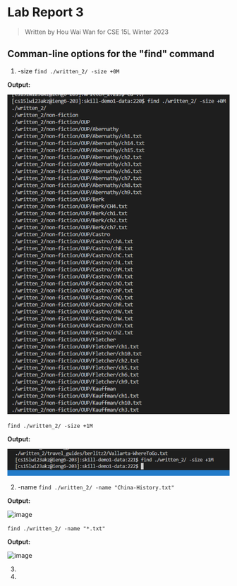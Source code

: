 # Lab Report 3
> Written by Hou Wai Wan for CSE 15L Winter 2023

## Comman-line options for the "find" command

1) -size
`find ./written_2/ -size +0M`

**Output:**

![image](images/Report3_size_ex1.png)

`find ./written_2/ -size +1M`

**Output:**

![image](images/Report3_size_ex2.png)

2) -name
`find ./written_2/ -name "China-History.txt"`

**Output:**

![image](images/Report3_size_ex3png)

`find ./written_2/ -name "*.txt"`

**Output:**

![image](images/Report3_size_ex4png)

3)

4) 
